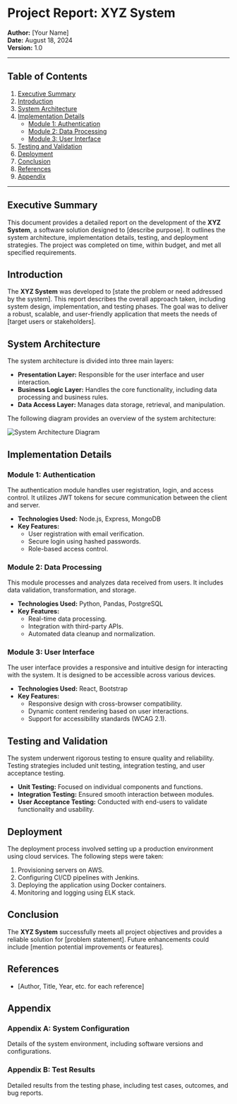 # Project Report: XYZ System

**Author:** [Your Name]  
**Date:** August 18, 2024  
**Version:** 1.0

---

## Table of Contents
1. [Executive Summary](#executive-summary)
2. [Introduction](#introduction)
3. [System Architecture](#system-architecture)
4. [Implementation Details](#implementation-details)
    - [Module 1: Authentication](#module-1-authentication)
    - [Module 2: Data Processing](#module-2-data-processing)
    - [Module 3: User Interface](#module-3-user-interface)
5. [Testing and Validation](#testing-and-validation)
6. [Deployment](#deployment)
7. [Conclusion](#conclusion)
8. [References](#references)
9. [Appendix](#appendix)

---

## Executive Summary
This document provides a detailed report on the development of the **XYZ System**, a software solution designed to [describe purpose]. It outlines the system architecture, implementation details, testing, and deployment strategies. The project was completed on time, within budget, and met all specified requirements.

## Introduction
The **XYZ System** was developed to [state the problem or need addressed by the system]. This report describes the overall approach taken, including system design, implementation, and testing phases. The goal was to deliver a robust, scalable, and user-friendly application that meets the needs of [target users or stakeholders].

## System Architecture
The system architecture is divided into three main layers:
- **Presentation Layer:** Responsible for the user interface and user interaction.
- **Business Logic Layer:** Handles the core functionality, including data processing and business rules.
- **Data Access Layer:** Manages data storage, retrieval, and manipulation.

The following diagram provides an overview of the system architecture:

![System Architecture Diagram](path/to/diagram.png)

## Implementation Details

### Module 1: Authentication
The authentication module handles user registration, login, and access control. It utilizes JWT tokens for secure communication between the client and server.

- **Technologies Used:** Node.js, Express, MongoDB
- **Key Features:**
  - User registration with email verification.
  - Secure login using hashed passwords.
  - Role-based access control.

### Module 2: Data Processing
This module processes and analyzes data received from users. It includes data validation, transformation, and storage.

- **Technologies Used:** Python, Pandas, PostgreSQL
- **Key Features:**
  - Real-time data processing.
  - Integration with third-party APIs.
  - Automated data cleanup and normalization.

### Module 3: User Interface
The user interface provides a responsive and intuitive design for interacting with the system. It is designed to be accessible across various devices.

- **Technologies Used:** React, Bootstrap
- **Key Features:**
  - Responsive design with cross-browser compatibility.
  - Dynamic content rendering based on user interactions.
  - Support for accessibility standards (WCAG 2.1).

## Testing and Validation
The system underwent rigorous testing to ensure quality and reliability. Testing strategies included unit testing, integration testing, and user acceptance testing.

- **Unit Testing:** Focused on individual components and functions.
- **Integration Testing:** Ensured smooth interaction between modules.
- **User Acceptance Testing:** Conducted with end-users to validate functionality and usability.

## Deployment
The deployment process involved setting up a production environment using cloud services. The following steps were taken:
1. Provisioning servers on AWS.
2. Configuring CI/CD pipelines with Jenkins.
3. Deploying the application using Docker containers.
4. Monitoring and logging using ELK stack.

## Conclusion
The **XYZ System** successfully meets all project objectives and provides a reliable solution for [problem statement]. Future enhancements could include [mention potential improvements or features].

## References
- [Author, Title, Year, etc. for each reference]

## Appendix
### Appendix A: System Configuration
Details of the system environment, including software versions and configurations.

### Appendix B: Test Results
Detailed results from the testing phase, including test cases, outcomes, and bug reports.

